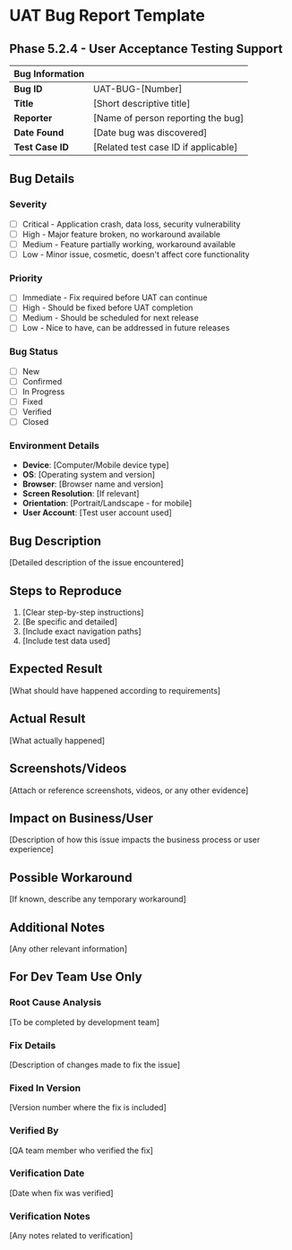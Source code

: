 # UAT Bug Report Template
## Phase 5.2.4 - User Acceptance Testing Support

| Bug Information |                                    |
|-----------------|----------------------------------- |
| **Bug ID**      | UAT-BUG-[Number]                   |
| **Title**       | [Short descriptive title]          |
| **Reporter**    | [Name of person reporting the bug] |
| **Date Found**  | [Date bug was discovered]          |
| **Test Case ID**| [Related test case ID if applicable]|

## Bug Details

### Severity
- [ ] Critical - Application crash, data loss, security vulnerability
- [ ] High - Major feature broken, no workaround available
- [ ] Medium - Feature partially working, workaround available
- [ ] Low - Minor issue, cosmetic, doesn't affect core functionality

### Priority
- [ ] Immediate - Fix required before UAT can continue
- [ ] High - Should be fixed before UAT completion
- [ ] Medium - Should be scheduled for next release
- [ ] Low - Nice to have, can be addressed in future releases

### Bug Status
- [ ] New
- [ ] Confirmed
- [ ] In Progress
- [ ] Fixed
- [ ] Verified
- [ ] Closed

### Environment Details
- **Device**: [Computer/Mobile device type]
- **OS**: [Operating system and version]
- **Browser**: [Browser name and version]
- **Screen Resolution**: [If relevant]
- **Orientation**: [Portrait/Landscape - for mobile]
- **User Account**: [Test user account used]

## Bug Description
[Detailed description of the issue encountered]

## Steps to Reproduce
1. [Clear step-by-step instructions]
2. [Be specific and detailed]
3. [Include exact navigation paths]
4. [Include test data used]

## Expected Result
[What should have happened according to requirements]

## Actual Result
[What actually happened]

## Screenshots/Videos
[Attach or reference screenshots, videos, or any other evidence]

## Impact on Business/User
[Description of how this issue impacts the business process or user experience]

## Possible Workaround
[If known, describe any temporary workaround]

## Additional Notes
[Any other relevant information]

## For Dev Team Use Only

### Root Cause Analysis
[To be completed by development team]

### Fix Details
[Description of changes made to fix the issue]

### Fixed In Version
[Version number where the fix is included]

### Verified By
[QA team member who verified the fix]

### Verification Date
[Date when fix was verified]

### Verification Notes
[Any notes related to verification]
